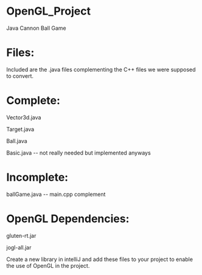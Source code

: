 # OpenGL_Project
Java Cannon Ball Game


# Files:
Included are the .java files complementing the C++ files we were supposed to convert.


# Complete:
Vector3d.java

Target.java

Ball.java

Basic.java -- not really needed but implemented anyways 


# Incomplete:

ballGame.java -- main.cpp complement


# OpenGL Dependencies:

gluten-rt.jar

jogl-all.jar


Create a new library in intelliJ and add these files to your project to enable the use of OpenGL in the project.

